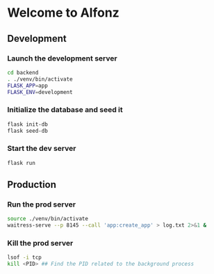 # Welcome to Alfonz

## Development

### Launch the development server

```bash
cd backend
. ./venv/bin/activate
FLASK_APP=app
FLASK_ENV=development
```

### Initialize the database and seed it

```bash
flask init-db
flask seed-db
```

### Start the dev server

```bash
flask run
```

## Production

### Run the prod server

```bash
source ./venv/bin/activate
waitress-serve --p 8145 --call 'app:create_app' > log.txt 2>&1 &
```

### Kill the prod server

```bash
lsof -i tcp
kill <PID> ## Find the PID related to the background process
```